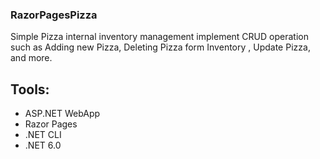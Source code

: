 ### RazorPagesPizza
Simple Pizza internal inventory management implement CRUD operation such as Adding new Pizza, Deleting Pizza form Inventory , Update Pizza, and more.       
## Tools: 
- ASP.NET WebApp 
- Razor Pages 
- .NET CLI 
- .NET 6.0
